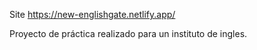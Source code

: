 Site https://new-englishgate.netlify.app/

Proyecto de práctica realizado para un instituto de ingles.
